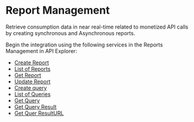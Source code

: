 # Report Management

Retrieve consumption data in near real-time related to monetized API calls by creating synchronous and Asynchronous reports.

Begin the integration using the following services in the Reports Management in API Explorer:

* [Create Report](?path=reference/ConsumerManagement/CreatesReport)
* [List of Reports](?path=reference/ConsumerManagement/listReport)
* [Get Report](?path=reference/ConsumerManagement/GetReport)
* [Update Report](?path=reference/ConsumerManagement/UpdateReport)
* [Create query](?path=reference/ConsumerManagement/Createsquery)
* [List of Queries](?path=reference/ConsumerManagement/listquery)
* [Get Query](?path=reference/ConsumerManagement/Getquery)
* [Get Query Result](?path=reference/ConsumerManagement/GetQueryResult)
* [Get Quer ResultURL](?path=reference/ConsumerManagement/GetQueryResultURL)

